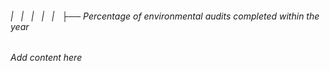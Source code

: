###### |   |   |   |   |   ├── Percentage of environmental audits completed within the year

*Add content here*